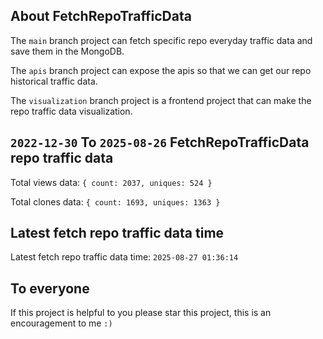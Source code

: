 ## About FetchRepoTrafficData

The `main` branch project can fetch specific repo everyday traffic data and save them in the MongoDB.

The `apis` branch project can expose the apis so that we can get our repo historical traffic data.

The `visualization` branch project is a frontend project that can make the repo traffic data visualization.

## `2022-12-30` To `2025-08-26` FetchRepoTrafficData repo traffic data

Total views data: `{ count: 2037, uniques: 524 }`

Total clones data: `{ count: 1693, uniques: 1363 }`

## Latest fetch repo traffic data time

Latest fetch repo traffic data time: `2025-08-27 01:36:14`

## To everyone

If this project is helpful to you please star this project, this is an encouragement to me `:)`



